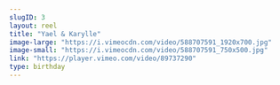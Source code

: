 ```yaml
---
slugID: 3 
layout: reel
title: "Yael & Karylle"
image-large: "https://i.vimeocdn.com/video/588707591_1920x700.jpg"
image-small: "https://i.vimeocdn.com/video/588707591_750x500.jpg"
link: "https://player.vimeo.com/video/89737290"
type: birthday 
---
```

